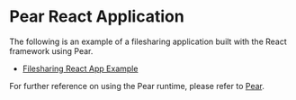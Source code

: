 # Pear React Application

The following is an example of a filesharing application built with the React framework using Pear.

- [Filesharing React App Example](https://github.com/holepunchto/filesharing-react-app-example)

For further reference on using the Pear runtime, please refer to [Pear](../README.md#pear-runtime).